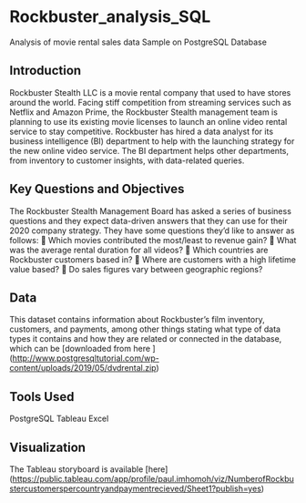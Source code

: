 # Rockbuster_analysis_SQL
Analysis of movie rental sales data Sample on PostgreSQL  Database 

## Introduction
Rockbuster Stealth LLC is a movie rental company that used to have stores around the world. Facing
stiff competition from streaming services such as Netflix and Amazon Prime, the Rockbuster Stealth
management team is planning to use its existing movie licenses to launch an online video rental service to stay competitive. Rockbuster has hired a data analyst for its business intelligence (BI) department to help with the launching strategy for the new online video service.
The BI department helps other departments, from inventory to customer insights, with data-related
queries.

## Key Questions and Objectives
The Rockbuster Stealth Management Board has asked a series of business questions and they expect
data-driven answers that they can use for their 2020 company strategy. They have some questions
they’d like to answer as follows:
 Which movies contributed the most/least to revenue gain?
 What was the average rental duration for all videos?
 Which countries are Rockbuster customers based in?
 Where are customers with a high lifetime value based?
 Do sales figures vary between geographic regions?

## Data 
This dataset contains information about Rockbuster’s film inventory, customers, and payments, among other things stating what type of data types it contains and how they are related or connected in the database, which can be [downloaded from here ] (http://www.postgresqltutorial.com/wp-content/uploads/2019/05/dvdrental.zip)

## Tools Used
 PostgreSQL
 Tableau
 Excel
 
## Visualization
The Tableau storyboard is available [here] (https://public.tableau.com/app/profile/paul.imhomoh/viz/NumberofRockbustercustomerspercountryandpaymentrecieved/Sheet1?publish=yes)
